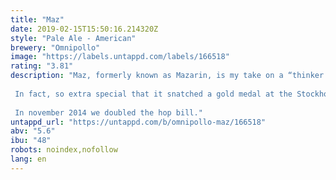 ```yaml
---
title: "Maz"
date: 2019-02-15T15:50:16.214320Z
style: "Pale Ale - American"
brewery: "Omnipollo"
image: "https://labels.untappd.com/labels/166518"
rating: "3.81"
description: "Maz, formerly known as Mazarin, is my take on a “thinker’s beer”. Rather than being big and undecipherably complex I wanted to create something that would calm a hop yearning nerve without fuddling the brain too much. In other words, a lavishly hopped ale of judicious ABV — an Extra Special Pale Ale if you will.  In fact, so extra special that it snatched a gold medal at the Stockholm Beer & Whisky Festival in 2013.  In november 2014 we doubled the hop bill."
untappd_url: "https://untappd.com/b/omnipollo-maz/166518"
abv: "5.6"
ibu: "48"
robots: noindex,nofollow
lang: en
---
```

